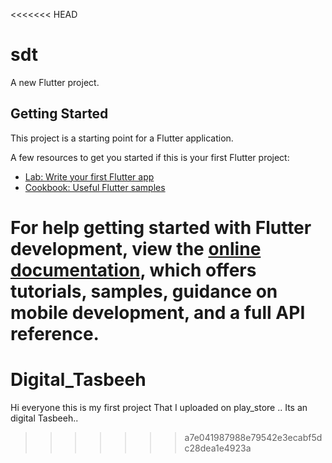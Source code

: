 <<<<<<< HEAD
# sdt

A new Flutter project.

## Getting Started

This project is a starting point for a Flutter application.

A few resources to get you started if this is your first Flutter project:

- [Lab: Write your first Flutter app](https://docs.flutter.dev/get-started/codelab)
- [Cookbook: Useful Flutter samples](https://docs.flutter.dev/cookbook)

For help getting started with Flutter development, view the
[online documentation](https://docs.flutter.dev/), which offers tutorials,
samples, guidance on mobile development, and a full API reference.
=======
# Digital_Tasbeeh
Hi everyone this is my first project That I uploaded on play_store .. Its an digital Tasbeeh..
>>>>>>> a7e041987988e79542e3ecabf5dc28dea1e4923a
